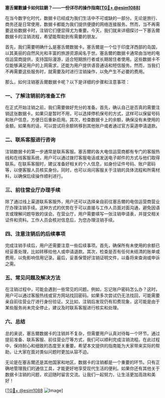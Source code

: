 **塞舌爾數據卡如何註銷？——一份详尽的操作指南[[TG💪+ @esim1088](https://t.me/s/esim1088)]**

在当今数字化时代，数据卡已经成为我们生活中不可或缺的一部分。无论是旅行、商务还是日常使用，数据卡都能为我们提供便捷的网络连接服务。然而，当不再需要这些数据卡时，注销它们便显得尤为重要。今天，我们就来详细探讨一下塞舌爾数据卡的注销流程，希望能帮助到有需要的朋友。

首先，我们需要明确什么是塞舌爾数据卡。塞舌爾是一个位于印度洋西部的岛国，以其美丽的自然风光和丰富的旅游资源闻名于世。塞舌爾的数据卡通常由当地的电信运营商提供，支持国际漫游，适合短期旅行者或长期居住者使用。这些数据卡不仅能够满足用户的上网需求，还能为用户提供语音通话和短信服务。然而，当我们不再需要这些服务时，就需要及时进行注销操作，以免产生不必要的费用。

那么，如何注销塞舌爾数据卡呢？以下是详细的步骤和注意事项：

### 一、了解注销前的准备工作

在正式开始注销之前，我们需要做好充分的准备。首先，确认自己是否真的需要注销这张数据卡。如果只是暂时不用，可以选择停机保号的方式，这样可以保留号码和账户信息，方便日后重新启用。其次，检查数据卡上的余额，确保没有未使用的金额。如果有的话，可以尝试将余额转移到其他账户或者通过官方渠道申请退款。

### 二、联系客服进行咨询

注销数据卡的第一步通常是联系客服。塞舌爾的各大电信运营商都有专门的客服热线和在线客服系统，用户可以通过拨打客服电话或发送电子邮件的方式与他们取得联系。在联系客服时，建议准备好相关的个人信息，如身份证件号码、账户密码等，以便客服人员核实身份。同时，也可以询问客服关于注销的具体流程和所需材料，以确保后续操作顺利进行。

### 三、前往营业厅办理手续

除了通过线上渠道联系客服外，用户还可以选择亲自前往塞舌爾的电信运营商营业厅办理注销手续。这种方式的优势在于可以直接与工作人员面对面沟通，避免因语言或理解问题导致的误会。在营业厅，用户需要填写一张注销申请表，并提交相关证件和资料。工作人员会核对信息后，为您办理注销手续。

### 四、注意注销后的后续事项

完成注销手续后，用户还需要注意一些后续事项。首先，确保所有未使用的余额已经妥善处理，比如转移给他人或申请退款。其次，检查是否有任何未结清的账单或费用，以免影响信用记录。最后，妥善保管好注销证明文件，以备将来查询或申诉之需。

### 五、常见问题及解决方法

在注销过程中，可能会遇到一些常见的问题。例如，忘记账户密码怎么办？这时，用户可以通过客服热线或官方网站找回密码。如果多次尝试仍无法找回，可能需要亲自前往营业厅进行身份验证。又比如，注销后发现仍有扣费现象，这可能是由于某些服务尚未完全停止，建议及时联系客服进行核实和处理。

### 六、总结

总的来说，塞舌爾数据卡的注销并不复杂，但需要用户认真对待每一个环节。通过提前准备、联系客服、前往营业厅等方式，我们可以顺利完成注销流程。在此过程中，保持耐心和细致的态度至关重要。希望本文提供的指南能为大家带来实际的帮助，让大家在面对类似问题时更加从容不迫。

无论是在塞舌爾还是其他国家和地区，数据卡的注销都是一个重要的环节。只有正确地管理我们的通信工具，才能更好地享受现代生活的便利。如果你还有其他关于数据卡注销的问题，欢迎随时留言交流。让我们一起努力，让生活更加高效和美好！

[[TG💪+ @esim1088](https://t.me/s/esim1088) ![Image](https://i.postimg.cc/4NQfJmqS/Snipaste-2025-05-13-00-14-12.png)]